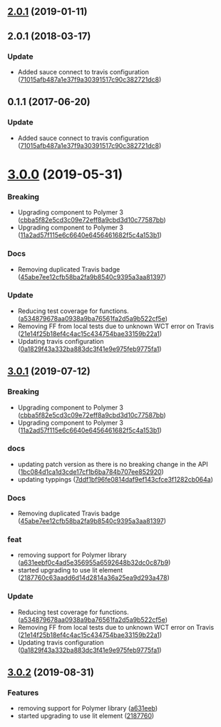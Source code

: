 <a name="2.0.1"></a>
## [2.0.1](https://github.com/advanced-rest-client/bytes-counter/compare/1.0.0...2.0.1) (2019-01-11)




<a name="2.0.1"></a>
## 2.0.1 (2018-03-17)


### Update

* Added sauce connect to travis configuration ([71015afb487a1e37f9a30391517c90c382721dc8](https://github.com/advanced-rest-client/bytes-counter/commit/71015afb487a1e37f9a30391517c90c382721dc8))



<a name="0.1.1"></a>
## 0.1.1 (2017-06-20)


### Update

* Added sauce connect to travis configuration ([71015afb487a1e37f9a30391517c90c382721dc8](https://github.com/advanced-rest-client/bytes-counter/commit/71015afb487a1e37f9a30391517c90c382721dc8))



# [3.0.0](https://github.com/advanced-rest-client/bytes-counter/compare/1.0.0...3.0.0) (2019-05-31)


### Breaking

* Upgrading component to Polymer 3 ([cbba5f82e5cd3c09e72eff8a9cbd3d10c77587bb](https://github.com/advanced-rest-client/bytes-counter/commit/cbba5f82e5cd3c09e72eff8a9cbd3d10c77587bb))
* Upgrading component to Polymer 3 ([11a2ad57f115e6c6640e6456461682f5c4a153b1](https://github.com/advanced-rest-client/bytes-counter/commit/11a2ad57f115e6c6640e6456461682f5c4a153b1))

### Docs

* Removing duplicated Travis badge ([45abe7ee12cfb58ba2fa9b8540c9395a3aa81397](https://github.com/advanced-rest-client/bytes-counter/commit/45abe7ee12cfb58ba2fa9b8540c9395a3aa81397))

### Update

* Reducing test coverage for functions. ([a534879678aa0938a9ba76561fa2d5a9b522cf5e](https://github.com/advanced-rest-client/bytes-counter/commit/a534879678aa0938a9ba76561fa2d5a9b522cf5e))
* Removing FF from local tests due to unknown WCT error on Travis ([21e14f25b18ef4c4ac15c434754bae33159b22a1](https://github.com/advanced-rest-client/bytes-counter/commit/21e14f25b18ef4c4ac15c434754bae33159b22a1))
* Updating travis configuration ([0a1829f43a332ba883dc3f41e9e975feb9775fa1](https://github.com/advanced-rest-client/bytes-counter/commit/0a1829f43a332ba883dc3f41e9e975feb9775fa1))



## [3.0.1](https://github.com/advanced-rest-client/bytes-counter/compare/1.0.0...3.0.1) (2019-07-12)


### Breaking

* Upgrading component to Polymer 3 ([cbba5f82e5cd3c09e72eff8a9cbd3d10c77587bb](https://github.com/advanced-rest-client/bytes-counter/commit/cbba5f82e5cd3c09e72eff8a9cbd3d10c77587bb))
* Upgrading component to Polymer 3 ([11a2ad57f115e6c6640e6456461682f5c4a153b1](https://github.com/advanced-rest-client/bytes-counter/commit/11a2ad57f115e6c6640e6456461682f5c4a153b1))

### docs

* updating patch version as there is no breaking change in the API ([1bc084d1ca1d3cde17cf1b6ba784b707ee852920](https://github.com/advanced-rest-client/bytes-counter/commit/1bc084d1ca1d3cde17cf1b6ba784b707ee852920))
* updating typpings ([7ddf1bf96fe0814daf9ef143cfce3f1282cb064a](https://github.com/advanced-rest-client/bytes-counter/commit/7ddf1bf96fe0814daf9ef143cfce3f1282cb064a))

### Docs

* Removing duplicated Travis badge ([45abe7ee12cfb58ba2fa9b8540c9395a3aa81397](https://github.com/advanced-rest-client/bytes-counter/commit/45abe7ee12cfb58ba2fa9b8540c9395a3aa81397))

### feat

* removing support for Polymer library ([a631eebf0c4ad5e356955a6592648b32dc0c87b9](https://github.com/advanced-rest-client/bytes-counter/commit/a631eebf0c4ad5e356955a6592648b32dc0c87b9))
* started upgrading to use lit element ([2187760c63aadd6d14d2814a36a25ea9d293a478](https://github.com/advanced-rest-client/bytes-counter/commit/2187760c63aadd6d14d2814a36a25ea9d293a478))

### Update

* Reducing test coverage for functions. ([a534879678aa0938a9ba76561fa2d5a9b522cf5e](https://github.com/advanced-rest-client/bytes-counter/commit/a534879678aa0938a9ba76561fa2d5a9b522cf5e))
* Removing FF from local tests due to unknown WCT error on Travis ([21e14f25b18ef4c4ac15c434754bae33159b22a1](https://github.com/advanced-rest-client/bytes-counter/commit/21e14f25b18ef4c4ac15c434754bae33159b22a1))
* Updating travis configuration ([0a1829f43a332ba883dc3f41e9e975feb9775fa1](https://github.com/advanced-rest-client/bytes-counter/commit/0a1829f43a332ba883dc3f41e9e975feb9775fa1))



## [3.0.2](https://github.com/advanced-rest-client/bytes-counter/compare/1.0.0...3.0.2) (2019-08-31)


### Features

* removing support for Polymer library ([a631eeb](https://github.com/advanced-rest-client/bytes-counter/commit/a631eeb))
* started upgrading to use lit element ([2187760](https://github.com/advanced-rest-client/bytes-counter/commit/2187760))



